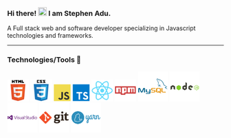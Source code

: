 ### Hi there!     <img src="https://raw.githubusercontent.com/MartinHeinz/MartinHeinz/master/wave.gif" width="20px" height="20px"/> I am Stephen Adu.

A Full stack web and software developer specializing in Javascript technologies and frameworks. <hr/>


### Technologies/Tools 🧰

<img src="https://github.com/devicons/devicon/blob/master/icons/html5/html5-original-wordmark.svg" alt="html svg image" width="50px" height="50px" /> <img src="https://github.com/devicons/devicon/blob/master/icons/css3/css3-original-wordmark.svg" alt="css3 svg image" width="50px" height="50px"/> <img src="https://github.com/devicons/devicon/blob/master/icons/javascript/javascript-original.svg" alt="javascript svg image" width="40px" height="40px"/> <img src="https://github.com/devicons/devicon/blob/master/icons/typescript/typescript-original.svg" alt="typescript logo" width="40px" height="40px"/> <img src="https://github.com/devicons/devicon/blob/master/icons/react/react-original.svg" alt="react svg image" width="50px" height="50px" /> <img src="https://github.com/devicons/devicon/blob/master/icons/npm/npm-original-wordmark.svg" alt="npm svg" width="50px" height="50px" /> <img src="https://github.com/devicons/devicon/blob/master/icons/mysql/mysql-original-wordmark.svg" alt="mysql svg image" width="70px" height="70px"/> <img src="https://github.com/devicons/devicon/blob/master/icons/nodejs/nodejs-original-wordmark.svg" alt="node.js svg image" width="70px" height="70px"/> <img src="https://github.com/devicons/devicon/blob/master/icons/visualstudio/visualstudio-plain-wordmark.svg" alt="vs code svg image" width="70px" height="70px" /> <img src="https://github.com/devicons/devicon/blob/master/icons/git/git-original-wordmark.svg" alt="git svg image" with="70px" height="70px" /> <img src="https://github.com/devicons/devicon/blob/master/icons/yarn/yarn-original-wordmark.svg" alt="yarn svg image" width="70px" heght="70px" />

<!--
**STEP0HEN/STEP0HEN** is a ✨ _special_ ✨ repository because its `README.md` (this file) appears on your GitHub profile.

Here are some ideas to get you started:

- 🔭 I’m currently working on ...
- 🌱 I’m currently learning ...
- 👯 I’m looking to collaborate on ...
- 🤔 I’m looking for help with ...
- 💬 Ask me about ...
- 📫 How to reach me: ...
- 😄 Pronouns: ...
- ⚡ Fun fact: ...
-->
